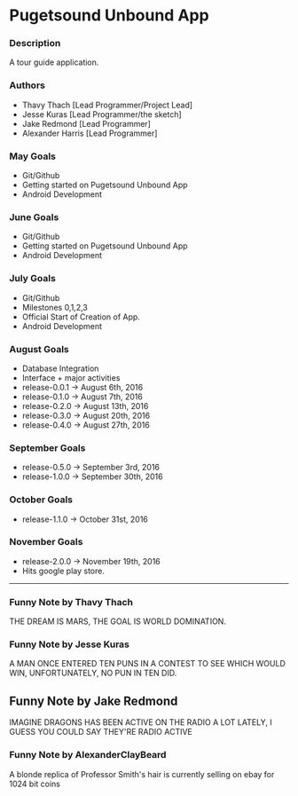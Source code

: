 # Pugetsound Unbound App

### Description 

A tour guide application.

### Authors

* Thavy Thach [Lead Programmer/Project Lead]
* Jesse Kuras [Lead Programmer/the sketch]
* Jake Redmond [Lead Programmer]
* Alexander Harris [Lead Programmer]

### May Goals

* Git/Github 
* Getting started on Pugetsound Unbound App
* Android Development

### June Goals

* Git/Github 
* Getting started on Pugetsound Unbound App
* Android Development

### July Goals

* Git/Github 
* Milestones 0,1,2,3
* Official Start of Creation of App.
* Android Development

### August Goals

* Database Integration
* Interface + major activities
* release-0.0.1 -> August 6th, 2016
* release-0.1.0 -> August 7th, 2016
* release-0.2.0 -> August 13th, 2016
* release-0.3.0 -> August 20th, 2016
* release-0.4.0 -> August 27th, 2016 

### September Goals

* release-0.5.0 -> September 3rd, 2016
* release-1.0.0 -> September 30th, 2016

### October Goals 

* release-1.1.0 -> October 31st, 2016

### November Goals
* release-2.0.0 -> November 19th, 2016
* Hits google play store. 

---------------------------------------------

### Funny Note by Thavy Thach

THE DREAM IS MARS, THE GOAL IS WORLD DOMINATION.

### Funny Note by Jesse Kuras

A MAN ONCE ENTERED TEN PUNS IN A CONTEST TO SEE WHICH WOULD WIN, UNFORTUNATELY, NO PUN IN TEN DID.

## Funny Note by Jake Redmond

IMAGINE DRAGONS HAS BEEN ACTIVE ON THE RADIO A LOT LATELY, I GUESS YOU COULD SAY THEY'RE RADIO ACTIVE

### Funny Note by AlexanderClayBeard

A blonde replica of Professor Smith's hair is currently selling on ebay for 1024 bit coins
